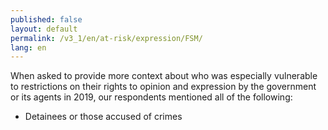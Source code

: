 ```yaml
---
published: false
layout: default
permalink: /v3_1/en/at-risk/expression/FSM/
lang: en
---
```

When asked to provide more context about who was especially vulnerable to restrictions on their rights to opinion and expression by the government or its agents in 2019, our respondents mentioned all of the following:  

- Detainees or those accused of crimes
 
